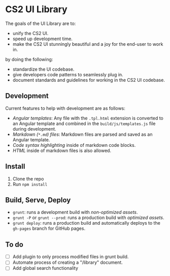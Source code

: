 # CS2 UI Library

The goals of the UI Library are to:

- unify the CS2 UI.
- speed up development time.
- make the CS2 UI stunningly beautiful and a joy for the end-user to work in.

by doing the following:

- standardize the UI codebase.
- give developers code patterns to seamlessly plug in.
- document standards and guidelines for working in the CS2 UI codebase.

## Development

Current features to help with development are as follows:

- _Angular templates_: Any file with the `.tpl.html` extension is converted to an Angular template and combined in the `build/js/templates.js` file during development.
- _Markdown (`*.md`) files_: Markdown files are parsed and saved as an Angular template.
- _Code syntax highlighting_ inside of markdown code blocks.
- _HTML_ inside of markdown files is also allowed.

## Install

1. Clone the repo
2. Run `npm install`

## Build, Serve, Deploy

- `grunt`: runs a development build with _non-optimized assets_.
- `grunt -P` or `grunt --prod`: runs a production build with _optimized assets_.
- `grunt deploy`: runs a production build and automatically deploys to the `gh-pages` branch for GitHub pages.

## To do

- [ ] Add plugin to only process modified files in grunt build.
- [ ] Automate process of creating a "/library" document.
- [ ] Add global search functionality